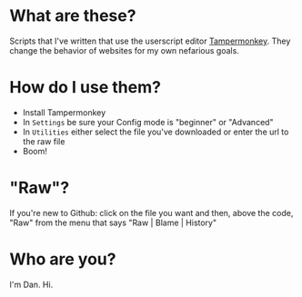 # What are these?
Scripts that I've written that use the userscript editor [Tampermonkey](http://tampermonkey.net/). They change the behavior of websites for my own nefarious goals.

# How do I use them?
* Install Tampermonkey
* In `Settings` be sure your Config mode is "beginner" or "Advanced"
* In `Utilities` either select the file you've downloaded or enter the url to the raw file
* Boom!

# "Raw"?
If you're new to Github: click on the file you want and then, above the code, "Raw" from the menu that says "Raw | Blame | History"

# Who are you?
I'm Dan. Hi.

